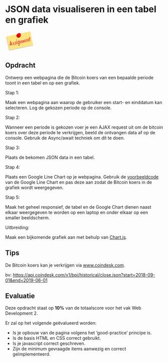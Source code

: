 # JSON data visualiseren in een tabel en grafiek

![download](./images/assignment.png)

## Opdracht
Ontwerp een webpagina  die de Bitcoin koers van een bepaalde periode toont in een tabel en op een grafiek.

Stap 1:

Maak een webpagina aan waarop de gebruiker een start- en einddatum kan selecteren. Log de gekozen periode op de console.

Stap 2:

Wanneer een periode is gekozen voer je een AJAX request uit om de bitcoin koers over deze periode te verkrijgen, beeld de ontvangen data af op de console. Gebruik de Async/await techniek om dit te doen.

Stap 3:

Plaats de bekomen JSON data in een tabel.

Stap 4:

Plaats een Google Line Chart op je webpagina. Gebruik de [voorbeeldcode](https://developers.google.com/chart/interactive/docs/gallery/linechart) van de Google Line Chart en pas deze aan zodat de Bitcoin koers in de grafiek wordt weergegeven.

Stap 5:

Maak het geheel responsief, de tabel en de Google Chart dienen naast elkaar weergegeven te worden op een laptop en onder elkaar op een smaller beeldscherm.

Uitbreiding:

Maak een bijkomende grafiek aan met behulp van [Chart.js](https://www.chartjs.org/docs/latest/charts/line.html).

    
## Tips

De Bitcoin koers kan je verkrijgen via www.coindesk.com.

bv: https://api.coindesk.com/v1/bpi/historical/close.json?start=2018-09-01&end=2019-06-01

## Evaluatie

Deze opdracht staat op **10%** van de totaalscore voor het vak Web Development 2.

Er zal op het volgende geëvalueerd worden:
* Is je opbouw van de pagina volgens het ‘good-practice’ principe is.
* Is de basis HTML en CSS correct gebruikt.
* Is je javascript correct geschreven.
* Zijn de minimum gevraagde items aanwezig en correct geïmplementeerd.

